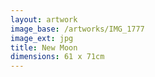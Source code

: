 ```yaml
---
layout: artwork
image_base: /artworks/IMG_1777
image_ext: jpg
title: New Moon
dimensions: 61 x 71cm
---
```



